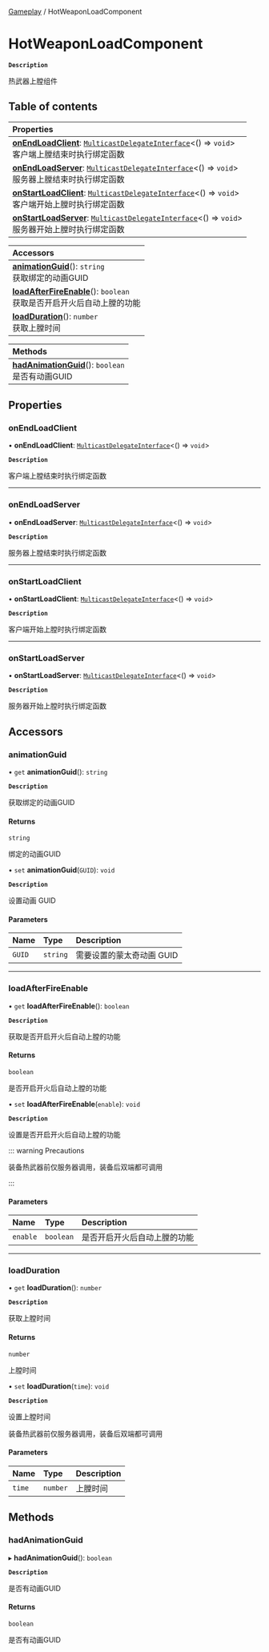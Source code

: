 [Gameplay](../modules/Gameplay.Gameplay.md) / HotWeaponLoadComponent

# HotWeaponLoadComponent <Badge type="tip" text="Class" /> 

**`Description`**

热武器上膛组件

## Table of contents

| Properties |
| :-----|
| **[onEndLoadClient](Gameplay.HotWeaponLoadComponent.md#onendloadclient)**: [`MulticastDelegateInterface`](../interfaces/Type.MulticastDelegateInterface.md)<() => `void`\> <br> 客户端上膛结束时执行绑定函数|
| **[onEndLoadServer](Gameplay.HotWeaponLoadComponent.md#onendloadserver)**: [`MulticastDelegateInterface`](../interfaces/Type.MulticastDelegateInterface.md)<() => `void`\> <br> 服务器上膛结束时执行绑定函数|
| **[onStartLoadClient](Gameplay.HotWeaponLoadComponent.md#onstartloadclient)**: [`MulticastDelegateInterface`](../interfaces/Type.MulticastDelegateInterface.md)<() => `void`\> <br> 客户端开始上膛时执行绑定函数|
| **[onStartLoadServer](Gameplay.HotWeaponLoadComponent.md#onstartloadserver)**: [`MulticastDelegateInterface`](../interfaces/Type.MulticastDelegateInterface.md)<() => `void`\> <br> 服务器开始上膛时执行绑定函数|

| Accessors |
| :-----|
| **[animationGuid](Gameplay.HotWeaponLoadComponent.md#animationguid)**(): `string` <br> 获取绑定的动画GUID|
| **[loadAfterFireEnable](Gameplay.HotWeaponLoadComponent.md#loadafterfireenable)**(): `boolean` <br> 获取是否开启开火后自动上膛的功能|
| **[loadDuration](Gameplay.HotWeaponLoadComponent.md#loadduration)**(): `number` <br> 获取上膛时间|

| Methods |
| :-----|
| **[hadAnimationGuid](Gameplay.HotWeaponLoadComponent.md#hadanimationguid)**(): `boolean` <br> 是否有动画GUID|

## Properties

### onEndLoadClient  

• **onEndLoadClient**: [`MulticastDelegateInterface`](../interfaces/Type.MulticastDelegateInterface.md)<() => `void`\>

**`Description`**

客户端上膛结束时执行绑定函数

___

### onEndLoadServer  

• **onEndLoadServer**: [`MulticastDelegateInterface`](../interfaces/Type.MulticastDelegateInterface.md)<() => `void`\>

**`Description`**

服务器上膛结束时执行绑定函数

___

### onStartLoadClient  

• **onStartLoadClient**: [`MulticastDelegateInterface`](../interfaces/Type.MulticastDelegateInterface.md)<() => `void`\>

**`Description`**

客户端开始上膛时执行绑定函数

___

### onStartLoadServer  

• **onStartLoadServer**: [`MulticastDelegateInterface`](../interfaces/Type.MulticastDelegateInterface.md)<() => `void`\>

**`Description`**

服务器开始上膛时执行绑定函数

## Accessors

### animationGuid  

• `get` **animationGuid**(): `string` <Badge type="tip" text="other" />

**`Description`**

获取绑定的动画GUID


#### Returns

`string`

绑定的动画GUID

• `set` **animationGuid**(`GUID`): `void` <Badge type="tip" text="other" />

**`Description`**

设置动画 GUID


#### Parameters

| Name | Type | Description |
| :------ | :------ | :------ |
| `GUID` | `string` |  需要设置的蒙太奇动画 GUID |


___

### loadAfterFireEnable  

• `get` **loadAfterFireEnable**(): `boolean` <Badge type="tip" text="other" />

**`Description`**

获取是否开启开火后自动上膛的功能


#### Returns

`boolean`

是否开启开火后自动上膛的功能

• `set` **loadAfterFireEnable**(`enable`): `void` <Badge type="tip" text="other" />

**`Description`**

设置是否开启开火后自动上膛的功能


::: warning Precautions

装备热武器前仅服务器调用，装备后双端都可调用

:::

#### Parameters

| Name | Type | Description |
| :------ | :------ | :------ |
| `enable` | `boolean` |  是否开启开火后自动上膛的功能 |


___

### loadDuration  

• `get` **loadDuration**(): `number` <Badge type="tip" text="other" />

**`Description`**

获取上膛时间


#### Returns

`number`

上膛时间

• `set` **loadDuration**(`time`): `void` <Badge type="tip" text="other" />

**`Description`**

设置上膛时间

装备热武器前仅服务器调用，装备后双端都可调用

#### Parameters

| Name | Type | Description |
| :------ | :------ | :------ |
| `time` | `number` |  上膛时间 |


## Methods

### hadAnimationGuid  

▸ **hadAnimationGuid**(): `boolean` <Badge type="tip" text="other" />

**`Description`**

是否有动画GUID


#### Returns

`boolean`

是否有动画GUID
